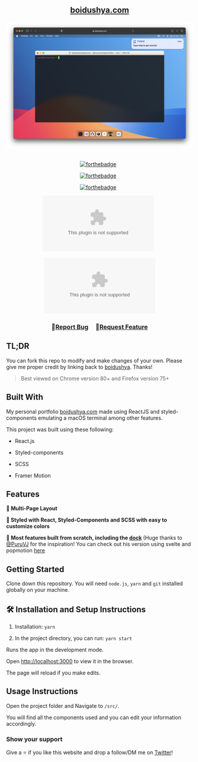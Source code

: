 <h2 align="center">
<br/>

<a  href="http://boidushya.com/"  target="_blank">boidushya.com</a>

</h2>

<div align="center">

<img  alt="Demo"  src="./public/assets/ss.png" />

</div>

<br/>

<center>

[![forthebadge](https://forthebadge.com/images/badges/built-with-love.svg)](https://forthebadge.com)
&nbsp;

[![forthebadge](https://forthebadge.com/images/badges/made-with-javascript.svg)](https://forthebadge.com)
&nbsp;

[![forthebadge](https://forthebadge.com/images/badges/open-source.svg)](https://forthebadge.com)
&nbsp;

![GitHub Repo stars](https://img.shields.io/github/stars/boidushya/boidushya.com?color=red&logo=github&style=for-the-badge)
&nbsp;

![GitHub forks](https://img.shields.io/github/forks/boidushya/boidushya.com?color=red&logo=github&style=for-the-badge)

</center>

<h3 align="center">
🔹<a  href="https://github.com/boidushya/boidushya.com/issues">Report Bug</a> &nbsp; &nbsp;
🔹<a  href="https://github.com/boidushya/boidushya.com/issues">Request Feature</a>
</h3>

## TL;DR

You can fork this repo to modify and make changes of your own. Please give me
proper credit by linking back to
[boidushya](https://github.com/boidushya/boidushya.com). Thanks!

> Best viewed on Chrome version 80+ and Firefox version 75+

## Built With

My personal portfolio
<a  href="http://boidushya.com/"  target="_blank">boidushya.com</a> made using
ReactJS and styled-components emulating a macOS terminal among other
features.<br/>

This project was built using these following:

-   React.js

-   Styled-components

-   SCSS

-   Framer Motion

## Features

**📖 Multi-Page Layout**

**🎨 Styled with React, Styled-Components and SCSS with easy to customize
colors**

**🧱 Most features built from scratch, including the
[dock](https://codesandbox.io/p/sandbox/mac-dock-react-sz5dxf?file=%2Fsrc%2Findex.css&selection=%5B%7B%22endColumn%22%3A2%2C%22endLineNumber%22%3A79%2C%22startColumn%22%3A1%2C%22startLineNumber%22%3A75%7D%5D)**
(Huge thanks to [@PuruVJ](https://github.com/PuruVJ) for the inspiration! You
can check out his version using svelte and popmotion
[here](https://github.com/PuruVJ/macos-web-svelte-dock)

## Getting Started

Clone down this repository. You will need `node.js`, `yarn` and `git` installed
globally on your machine.

## 🛠 Installation and Setup Instructions

1. Installation: `yarn`

2. In the project directory, you can run: `yarn start`

Runs the app in the development mode.

Open [http://localhost:3000](http://localhost:3000) to view it in the browser.

The page will reload if you make edits.

## Usage Instructions

Open the project folder and Navigate to `/src/`. <br/>

You will find all the components used and you can edit your information
accordingly.

### Show your support

Give a ⭐ if you like this website and drop a follow/DM me on
[Twitter](https://twitter.com/boidushya)!
